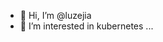 - 👋 Hi, I’m @luzejia
- 👀 I’m interested in kubernetes ...

<!---
luzejia/luzejia is a ✨ special ✨ repository because its `README.md` (this file) appears on your GitHub profile.
You can click the Preview link to take a look at your changes.
--->
